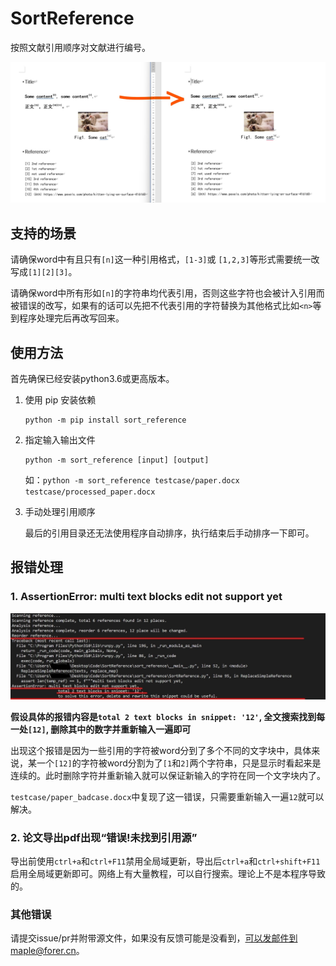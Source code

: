 # SortReference

按照文献引用顺序对文献进行编号。

![demo](https://raw.githubusercontent.com/Casxt/SortReference/main/img/demo.jpg "demo")

## 支持的场景

请确保word中有且只有`[n]`这一种引用格式，`[1-3]`或 `[1,2,3]`等形式需要统一改写成`[1][2][3]`。

请确保word中所有形如`[n]`的字符串均代表引用，否则这些字符也会被计入引用而被错误的改写，如果有的话可以先把不代表引用的字符替换为其他格式比如`<n>`等到程序处理完后再改写回来。

## 使用方法

首先确保已经安装python3.6或更高版本。

1. 使用 pip 安装依赖

    ```
    python -m pip install sort_reference
    ```

2. 指定输入输出文件

    ```
    python -m sort_reference [input] [output] 
    ```
    如：`python -m sort_reference testcase/paper.docx testcase/processed_paper.docx`

3. 手动处理引用顺序

    最后的引用目录还无法使用程序自动排序，执行结束后手动排序一下即可。

## 报错处理

### 1. AssertionError: multi text blocks edit not support yet

![multi_text_blocks_error](https://raw.githubusercontent.com/Casxt/SortReference/main/img/multi_text_blocks_error.jpg?raw=true "multi_text_blocks_error")

**假设具体的报错内容是`total 2 text blocks in snippet: '12'`, 全文搜索找到每一处`[12]`, 删除其中的数字并重新输入一遍即可**

出现这个报错是因为一些引用的字符被word分到了多个不同的文字块中，具体来说，某一个`[12]`的字符被word分割为了`[1`和`2]`两个字符串，只是显示时看起来是连续的。此时删除字符并重新输入就可以保证新输入的字符在同一个文字块内了。

`testcase/paper_badcase.docx`中复现了这一错误，只需要重新输入一遍`12`就可以解决。

### 2. 论文导出pdf出现“错误!未找到引用源”

导出前使用`ctrl+a`和`ctrl+F11`禁用全局域更新，导出后`ctrl+a`和`ctrl+shift+F11`启用全局域更新即可。网络上有大量教程，可以自行搜索。理论上不是本程序导致的。

### 其他错误

请提交issue/pr并附带源文件，如果没有反馈可能是没看到，可以发邮件到maple@forer.cn。
